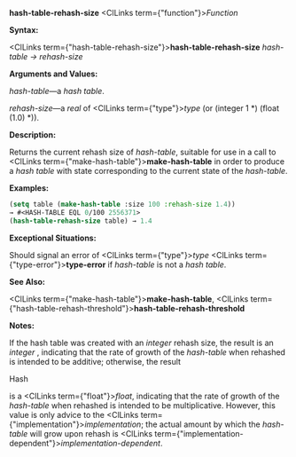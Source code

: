 **hash-table-rehash-size** <ClLinks  term={"function"}><i>Function</i></ClLinks> 



**Syntax:** 



<ClLinks  term={"hash-table-rehash-size"}><b>hash-table-rehash-size</b></ClLinks> *hash-table → rehash-size* 



**Arguments and Values:** 



*hash-table*—a *hash table*. 



*rehash-size*—a *real* of <ClLinks  term={"type"}><i>type</i></ClLinks> (or (integer 1 \*) (float (1.0) \*)). 



**Description:** 



Returns the current rehash size of *hash-table*, suitable for use in a call to <ClLinks  term={"make-hash-table"}><b>make-hash-table</b></ClLinks> in order to produce a *hash table* with state corresponding to the current state of the *hash-table*. 



**Examples:**
```lisp
(setq table (make-hash-table :size 100 :rehash-size 1.4)) 
→ #<HASH-TABLE EQL 0/100 2556371> 
(hash-table-rehash-size table) → 1.4 
```
**Exceptional Situations:** 



Should signal an error of <ClLinks  term={"type"}><i>type</i></ClLinks> <ClLinks  term={"type-error"}><b>type-error</b></ClLinks> if *hash-table* is not a *hash table*. 



**See Also:** 



<ClLinks  term={"make-hash-table"}><b>make-hash-table</b></ClLinks>, <ClLinks  term={"hash-table-rehash-threshold"}><b>hash-table-rehash-threshold</b></ClLinks> 



**Notes:** 



If the hash table was created with an *integer* rehash size, the result is an *integer* , indicating that the rate of growth of the *hash-table* when rehashed is intended to be additive; otherwise, the result 



Hash 



 



 



is a <ClLinks  term={"float"}><i>float</i></ClLinks>, indicating that the rate of growth of the *hash-table* when rehashed is intended to be multiplicative. However, this value is only advice to the <ClLinks  term={"implementation"}><i>implementation</i></ClLinks>; the actual amount by which the *hash-table* will grow upon rehash is <ClLinks  term={"implementation-dependent"}><i>implementation-dependent</i></ClLinks>. 



